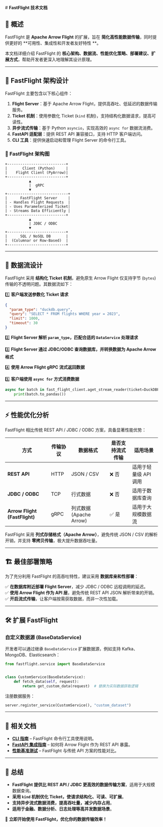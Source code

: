 <file name=1 path=TECHNICAL_DETAILS_chn.md># **FastFlight 技术文档**

## **📌 概述**

FastFlight 是 **Apache Arrow Flight** 的扩展，旨在 **简化高性能数据传输**，同时提供更好的 **可用性、集成性和开发者友好特性
**。

本文档详细介绍 FastFlight 的 **核心架构、数据流、性能优化策略、部署建议、扩展方式**，帮助开发者更深入地理解其设计原理。

---

## **🚀 FastFlight 架构设计**

FastFlight 主要包含以下核心组件：

1. **Flight Server**：基于 Apache Arrow Flight，提供高吞吐、低延迟的数据传输服务。
2. **Ticket 机制**：使用参数化 Ticket (`kind` 机制)，支持结构化数据请求，提高可读性。
3. **异步流式传输**：基于 Python `asyncio`，实现高效的 `async for` 数据流消费。
4. **FastAPI 适配层**：提供 REST API 兼容接口，支持 HTTP 客户端访问。
5. **CLI 工具**：提供快速启动和管理 Flight Server 的命令行工具。

### **🔹 FastFlight 架构图**

```text
+---------------------------+
|       Client (Python)     |
|    Flight Client (PyArrow)|
+---------------------------+
           ▲
           |  gRPC
           ▼
+----------------------------+
|      FastFlight Server     |
| - Handles Flight Requests  |
| - Uses Parameterized Ticket|
| - Streams Data Efficiently |
+---------------------------+
           ▲
           | JDBC / ODBC
           ▼
+---------------------------+
|      SQL / NoSQL DB       |
|  (Columnar or Row-Based)  |
+---------------------------+
```

---

## **🔀 数据流设计**

FastFlight 采用 **结构化 Ticket 机制**，避免原生 Arrow Flight 仅支持字节 (`bytes`) 传输的不透明问题。其数据流如下：

1️⃣ **客户端发送参数化 Ticket 请求**

```json
{
  "param_type": "duckdb.query",
  "query": "SELECT * FROM flights WHERE year = 2023",
  "limit": 1000,
  "timeout": 30
}
```

2️⃣ **Flight Server 解析 `param_type`，匹配合适的 `DataService` 处理请求**

3️⃣ **Flight Server 通过 JDBC/ODBC 查询数据库，并转换数据为 Apache Arrow 格式**

4️⃣ **使用 Arrow Flight gRPC 流式返回数据**

5️⃣ **客户端使用 `async for` 方式消费数据**

```python
async for batch in fast_flight_client.aget_stream_reader(ticket=DuckDBParams(...)):
    print(batch.to_pandas())
```

---

## **⚡ 性能优化分析**

FastFlight 相比传统 REST API / JDBC / ODBC 方案，具备显著性能优势：

| 方式                            | 传输协议 | 数据格式                | 是否支持流式传输 | 适用场景          |
|-------------------------------|------|---------------------|----------|---------------|
| **REST API**                  | HTTP | JSON / CSV          | ❌ 否      | 适用于轻量级 API 调用 |
| **JDBC / ODBC**               | TCP  | 行式数据                | ❌ 否      | 适用于数据库查询      |
| **Arrow Flight (FastFlight)** | gRPC | 列式数据 (Apache Arrow) | ✅ 是      | 适用于大规模数据流     |

FastFlight 采用 **列式存储格式（Apache Arrow）**，避免传统 JSON / CSV 的解析开销，并支持 **零拷贝传输**，极大提升数据吞吐量。

---

## **🏗️ 最佳部署策略**

为了充分利用 FastFlight 的高吞吐特性，建议采用 **数据库亲和性部署**：

✅ **在数据库附近部署 Flight Server**，减少 JDBC / ODBC 远程调用的延迟。  
✅ **使用 Arrow Flight 作为 API 层**，避免传统 REST API JSON 解析带来的开销。  
✅ **开启流式传输**，让客户端按需获取数据，而非一次性加载。

---

## **🛠 扩展 FastFlight**

### **自定义数据源 (BaseDataService)**

开发者可以通过继承 `BaseDataService` 扩展数据源，例如支持 Kafka、MongoDB、Elasticsearch：

```python
from fastflight.service import BaseDataService


class CustomService(BaseDataService):
    def fetch_data(self, request):
        return get_custom_data(request)  # 替换为实际数据获取逻辑
```

注册数据服务：

```python
server.register_service(CustomService(), "custom_dataset")
```

---

## **📖 相关文档**

- **[CLI 指南](./CLI_USAGE.md)** – FastFlight 命令行工具使用说明。
- **[FastAPI 集成指南](./fastapi/README.md)** – 如何将 Arrow Flight 作为 REST API 暴露。
- **[性能基准测试](./docs/BENCHMARK.md)** – FastFlight 与传统 API 方案的性能对比。

---

## **📌 总结**

- **FastFlight 提供比 REST API / JDBC 更高效的数据传输方案**，适用于大规模数据查询。
- **采用 `kind` 机制优化 Ticket，使请求结构化、可读、可扩展**。
- **支持异步流式数据消费，提高吞吐量，减少内存占用**。
- **适用于金融、数据分析、日志处理等高并发数据场景**。

🚀 **立即开始使用 FastFlight，优化你的数据传输效率！**
</file>
